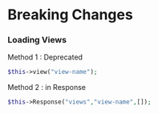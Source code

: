 # Breaking Changes
### Loading Views
Method 1 : Deprecated
```php
$this->view("view-name");
```
Method 2 : in Response
```php
$this->Response("views","view-name",[]);
```
